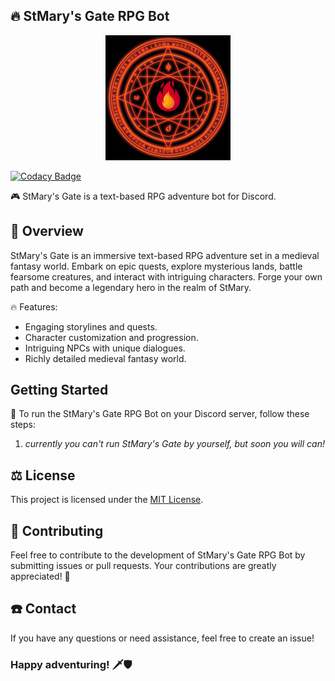 ## 🔥 StMary's Gate RPG Bot

<p align="center">
    <img src="src/main/resources/images/logo.png" width="200" alt="Logo">
</p>

[![Codacy Badge](https://app.codacy.com/project/badge/Grade/75e85b7abd9d460eb2b11cc4205e7104)](https://app.codacy.com?utm_source=gh&utm_medium=referral&utm_content=&utm_campaign=Badge_grade)

🎮 StMary's Gate is a text-based RPG adventure bot for Discord.


## 🎋 Overview

StMary's Gate is an immersive text-based RPG adventure set in a medieval fantasy world. Embark on epic quests, explore mysterious lands, battle fearsome creatures, and interact with intriguing characters. Forge your own path and become a legendary hero in the realm of StMary.

🔥 Features:
- Engaging storylines and quests.
- Character customization and progression.
- Intriguing NPCs with unique dialogues.
- Richly detailed medieval fantasy world.

## Getting Started

🚀 To run the StMary's Gate RPG Bot on your Discord server, follow these steps:

1. *currently you can't run StMary's Gate by yourself, but soon you will can!*

## ⚖️ License

This project is licensed under the [MIT License](LICENSE).

## 🤝 Contributing

Feel free to contribute to the development of StMary's Gate RPG Bot by submitting issues or pull requests. Your contributions are greatly appreciated! 🙌

## ☎️ Contact

If you have any questions or need assistance, feel free to create an issue!

### Happy adventuring! 🗡️🛡️
